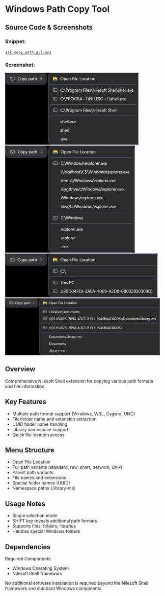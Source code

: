 # Windows Path Copy Tool

## Source Code & Screenshots

### Snippet:
[`all.copy.path.all.nss`](/ex3.multifunction/all.copy.path.all.nss)

### Screenshot:
![Screenshot 1](/ex3.multifunction/all.copy.path.all.1.png)
![Screenshot 2](/ex3.multifunction/all.copy.path.all.2.png)
![Screenshot 3](/ex3.multifunction/all.copy.path.all.3.png)
![Screenshot 4](/ex3.multifunction/all.copy.path.all.4.png)

## Overview
Comprehensive Nilesoft Shell extension for copying various path formats and file information.

## Key Features
- Multiple path format support (Windows, WSL, Cygwin, UNC)
- File/folder name and extension extraction
- UUID folder name handling
- Library namespace support
- Quick file location access

## Menu Structure
- Open File Location
- Full path variants (standard, raw, short, network, Unix)
- Parent path variants
- File names and extensions
- Special folder names (UUID)
- Namespace paths (.library-ms)

## Usage Notes
- Single selection mode
- SHIFT key reveals additional path formats
- Supports files, folders, libraries
- Handles special Windows folders

## Dependencies
Required Components:
- Windows Operating System
- Nilesoft Shell framework

No additional software installation is required beyond the Nilesoft Shell framework and standard Windows components.